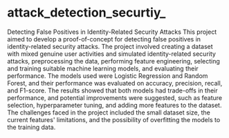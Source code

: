 # attack_detection_securtiy_
Detecting False Positives in Identity-Related Security Attacks
This project aimed to develop a proof-of-concept for detecting false positives in identity-related security attacks. The project involved creating a dataset with mixed genuine user activities and simulated identity-related security attacks, preprocessing the data, performing feature engineering, selecting and training suitable machine learning models, and evaluating their performance. The models used were Logistic Regression and Random Forest, and their performance was evaluated on accuracy, precision, recall, and F1-score. The results showed that both models had trade-offs in their performance, and potential improvements were suggested, such as feature selection, hyperparameter tuning, and adding more features to the dataset. The challenges faced in the project included the small dataset size, the current features' limitations, and the possibility of overfitting the models to the training data.
